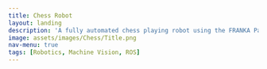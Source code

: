 ```yaml
---
title: Chess Robot
layout: landing
description: 'A fully automated chess playing robot using the FRANKA Panda arm.'
image: assets/images/Chess/Title.png
nav-menu: true
tags: [Robotics, Machine Vision, ROS]
---
```

